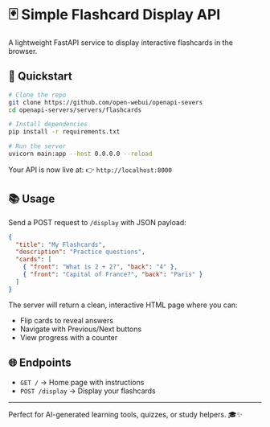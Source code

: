 # 🃏 Simple Flashcard Display API
A lightweight FastAPI service to display interactive flashcards in the browser.

## 🚀 Quickstart

```bash
# Clone the repo
git clone https://github.com/open-webui/openapi-severs
cd openapi-servers/servers/flashcards

# Install dependencies
pip install -r requirements.txt

# Run the server
uvicorn main:app --host 0.0.0.0 --reload
```

Your API is now live at:
👉 `http://localhost:8000`

## 📚 Usage

Send a POST request to `/display` with JSON payload:

```json
{
  "title": "My Flashcards",
  "description": "Practice questions",
  "cards": [
    { "front": "What is 2 + 2?", "back": "4" },
    { "front": "Capital of France?", "back": "Paris" }
  ]
}
```

The server will return a clean, interactive HTML page where you can:
- Flip cards to reveal answers
- Navigate with Previous/Next buttons
- View progress with a counter

## 🌐 Endpoints
- `GET /` → Home page with instructions  
- `POST /display` → Display your flashcards  

---

Perfect for AI-generated learning tools, quizzes, or study helpers. 🎓✨